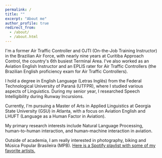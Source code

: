 ```yaml
---
permalink: /
title: ""
excerpt: "About me"
author_profile: true
redirect_from: 
  - /about/
  - /about.html
---
```



I'm a former Air Traffic Controller and OJTI (On-the-Job Training Instructor) in the Brazilian Air Force, with nearly nine years at Curitiba Approach Control, the country's 6th busiest Terminal Area. I've also worked as an Aviation English Instructor and an EPLIS rater for Air Traffic Controllers (the Brazilian English proficiency exam for Air Traffic Controllers).

I hold a degree in English Language (Letras Inglês) from the Federal Technological University of Paraná (UTFPR), where I studied various aspects of Linguistics. During my senior year, I researched Speech Intelligibility during Runway Incursions.

Currently, I'm pursuing a Master of Arts in Applied Linguistics at Georgia State University (GSU) in Atlanta, with a focus on Aviation English and LHUFT (Language as a Human Factor in Aviation).

My primary research interests include Natural Language Processing, human-to-human interaction, and human-machine interaction in aviation. 

Outside of academia, I am really interested in photography, biking and Música Popular Brasileira (MPB). <a href="https://open.spotify.com/playlist/246Qt0JgcQpwUBocdqB1Eosi=ullxsmFwSSa0VJU83l3vGg&pt=02a5e0cf40ee4ee30b804ea514da91b0">Here is a Spotify playlist with some of my favorite artists.</a>




